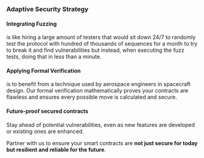 ### Adaptive Security Strategy

#### Integrating Fuzzing
is like hiring a large amount of testers that would sit down 24/7 to randomly test the protocol with hundred of thousands of sequences for a month to try to break it and find vulnerabilities but instead, when executing the fuzz tests, doing that in less than a minute.

#### Applying Formal Verification
is to benefit from a technique used by aerospace engineers in spacecraft design. Our formal verification mathematically proves your contracts are flawless and ensures every possible move is calculated and secure.

#### Future-proof secured contracts
Stay ahead of potential vulnerabilities, even as new features are developed or existing ones are enhanced.

Partner with us to ensure your smart contracts are **not just secure for today but resilient and reliable for the future**. 